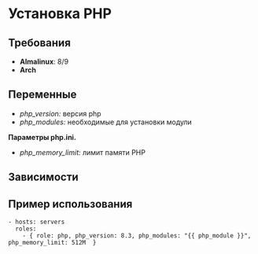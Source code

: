 Установка PHP
=============

Требования
------------

- **Almalinux**: 8/9
- **Arch**

Переменные
--------------

- *php_version:* версия php
- *php_modules:* необходимые для установки модули

**Параметры php.ini.**

- *php_memory_limit:*  лимит памяти PHP

Зависимости
------------

Пример использования
--------------------

    - hosts: servers
      roles:
        - { role: php, php_version: 8.3, php_modules: "{{ php_module }}", php_memory_limit: 512M  }
